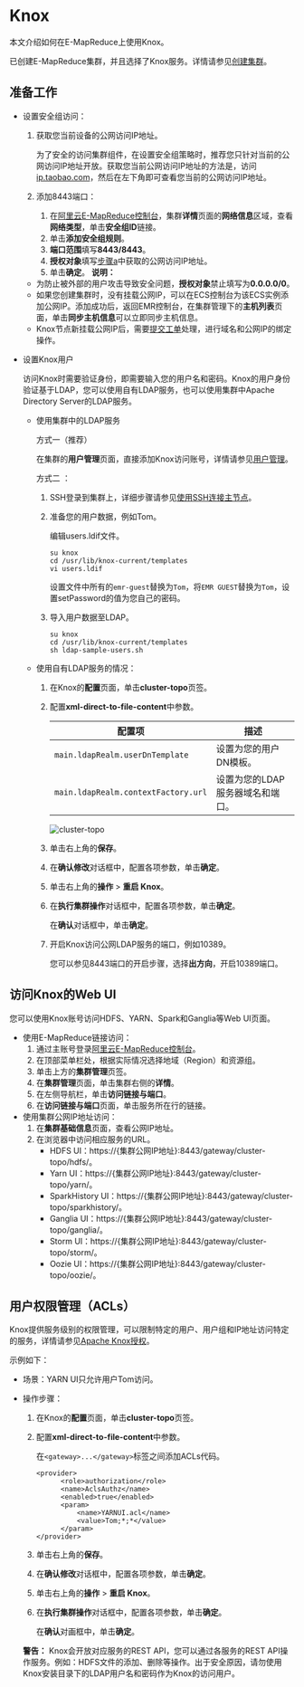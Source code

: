 # Knox

本文介绍如何在E-MapReduce上使用Knox。

已创建E-MapReduce集群，并且选择了Knox服务。详情请参见[创建集群](/cn.zh-CN/集群管理/集群配置/创建集群.md)。

## 准备工作

-   设置安全组访问：

    1.  获取您当前设备的公网访问IP地址。

        为了安全的访问集群组件，在设置安全组策略时，推荐您只针对当前的公网访问IP地址开放。获取您当前公网访问IP地址的方法是，访问[ip.taobao.com](http://ip.taobao.com/)，然后在左下角即可查看您当前的公网访问IP地址。

    2.  添加8443端口：
        1.  在[阿里云E-MapReduce控制台](https://emr.console.aliyun.com)，集群**详情**页面的**网络信息**区域，查看**网络类型**，单击**安全组ID**链接。
        2.  单击**添加安全组规则**。
        3.  **端口范围**填写**8443/8443**。
        4.  **授权对象**填写[步骤a](#step_01)中获取的公网访问IP地址。
        5.  单击**确定**。
    **说明：**

    -   为防止被外部的用户攻击导致安全问题，**授权对象**禁止填写为**0.0.0.0/0**。
    -   如果您创建集群时，没有挂载公网IP，可以在ECS控制台为该ECS实例添加公网IP。添加成功后，返回EMR控制台，在集群管理下的**主机列表**页面，单击**同步主机信息**可以立即同步主机信息。
    -   Knox节点新挂载公网IP后，需要[提交工单](https://selfservice.console.aliyun.com/ticket/createIndex?spm=5176.2020520129.103.2.9Z8xg7)处理，进行域名和公网IP的绑定操作。
-   设置Knox用户

    访问Knox时需要验证身份，即需要输入您的用户名和密码。Knox的用户身份验证基于LDAP，您可以使用自有LDAP服务，也可以使用集群中Apache Directory Server的LDAP服务。

    -   使用集群中的LDAP服务

        方式一（推荐）

        在集群的**用户管理**页面，直接添加Knox访问账号，详情请参见[用户管理](/cn.zh-CN/集群管理/集群规划/管理用户.md)。

        方式二 ：

        1.  SSH登录到集群上，详细步骤请参见[使用SSH连接主节点](/cn.zh-CN/集群管理/集群配置/连接集群/使用SSH连接主节点.md)。
        2.  准备您的用户数据，例如Tom。

            编辑users.ldif文件。

            ```
            su knox
            cd /usr/lib/knox-current/templates  
            vi users.ldif
            ```

            设置文件中所有的`emr-guest`替换为`Tom`，将`EMR GUEST`替换为`Tom`，设置setPassword的值为您自己的密码。

        3.  导入用户数据至LDAP。

            ```
            su knox
            cd /usr/lib/knox-current/templates
            sh ldap-sample-users.sh
            ```

    -   使用自有LDAP服务的情况：
        1.  在Knox的**配置**页面，单击**cluster-topo**页签。
        2.  配置**xml-direct-to-file-content**中参数。

            |配置项|描述|
            |---|--|
            |`main.ldapRealm.userDnTemplate`|设置为您的用户DN模板。|
            |`main.ldapRealm.contextFactory.url`|设置为您的LDAP服务器域名和端口。|

            ![cluster-topo](https://static-aliyun-doc.oss-cn-hangzhou.aliyuncs.com/assets/img/zh-CN/9411883061/p134502.png)

        3.  单击右上角的**保存**。
        4.  在**确认修改**对话框中，配置各项参数，单击**确定**。
        5.  单击右上角的**操作** \> **重启 Knox**。
        6.  在**执行集群操作**对话框中，配置各项参数，单击**确定**。

            在**确认**对话框中，单击**确定**。

        7.  开启Knox访问公网LDAP服务的端口，例如10389。

            您可以参见8443端口的开启步骤，选择**出方向**，开启10389端口。


## 访问Knox的Web UI

您可以使用Knox账号访问HDFS、YARN、Spark和Ganglia等Web UI页面。

-   使用E-MapReduce链接访问：
    1.  通过主账号登录[阿里云E-MapReduce控制台](https://emr.console.aliyun.com)。
    2.  在顶部菜单栏处，根据实际情况选择地域（Region）和资源组。
    3.  单击上方的**集群管理**页签。
    4.  在**集群管理**页面，单击集群右侧的**详情**。
    5.  在左侧导航栏，单击**访问链接与端口**。
    6.  在**访问链接与端口**页面，单击服务所在行的链接。
-   使用集群公网IP地址访问：
    1.  在**集群基础信息**页面，查看公网IP地址。
    2.  在浏览器中访问相应服务的URL。
        -   HDFS UI：https://\{集群公网IP地址\}:8443/gateway/cluster-topo/hdfs/。
        -   Yarn UI：https://\{集群公网IP地址\}:8443/gateway/cluster-topo/yarn/。
        -   SparkHistory UI：https://\{集群公网IP地址\}:8443/gateway/cluster-topo/sparkhistory/。
        -   Ganglia UI：https://\{集群公网IP地址\}:8443/gateway/cluster-topo/ganglia/。
        -   Storm UI：https://\{集群公网IP地址\}:8443/gateway/cluster-topo/storm/。
        -   Oozie UI：https://\{集群公网IP地址\}:8443/gateway/cluster-topo/oozie/。

## 用户权限管理（ACLs）

Knox提供服务级别的权限管理，可以限制特定的用户、用户组和IP地址访问特定的服务，详情请参见[Apache Knox授权](https://knox.apache.org/books/knox-0-13-0/user-guide.html?spm=a2c4g.11186623.2.14.459af364CUTH7M#Authorization)。

示例如下：

-   场景：YARN UI只允许用户Tom访问。
-   操作步骤：

    1.  在Knox的**配置**页面，单击**cluster-topo**页签。
    2.  配置**xml-direct-to-file-content**中参数。

        在`<gateway>...</gateway>`标签之间添加ACLs代码。

        ```
        <provider>
              <role>authorization</role>
              <name>AclsAuthz</name>
              <enabled>true</enabled>
              <param>
                  <name>YARNUI.acl</name>
                  <value>Tom;*;*</value>
              </param>
        </provider>
        ```

    3.  单击右上角的**保存**。
    4.  在**确认修改**对话框中，配置各项参数，单击**确定**。
    5.  单击右上角的**操作** \> **重启 Knox**。
    6.  在**执行集群操作**对话框中，配置各项参数，单击**确定**。

        在**确认**对画框中，单击**确定**。

    **警告：** Knox会开放对应服务的REST API，您可以通过各服务的REST API操作服务。例如：HDFS文件的添加、删除等操作。出于安全原因，请勿使用Knox安装目录下的LDAP用户名和密码作为Knox的访问用户。


